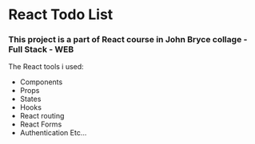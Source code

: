 # React Todo List

### This project is a part of React course in John Bryce collage - Full Stack - WEB

The React tools i used:
- Components
- Props
- States
- Hooks
- React routing
- React Forms
- Authentication Etc...




